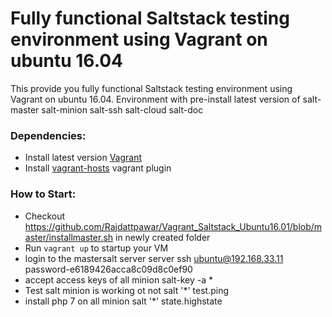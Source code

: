 

# Fully functional Saltstack testing environment using Vagrant on ubuntu 16.04

This provide you fully functional Saltstack testing environment using Vagrant on ubuntu 16.04. Environment with pre-install latest version of salt-master salt-minion salt-ssh salt-cloud salt-doc

### Dependencies:
  - Install latest version [Vagrant](https://www.vagrantup.com/)
  - Install [vagrant-hosts](https://github.com/oscar-stack/vagrant-hosts) vagrant plugin

### How to Start:
  - Checkout https://github.com/Rajdattpawar/Vagrant_Saltstack_Ubuntu16.01/blob/master/installmaster.sh in newly created folder
  - Run `vagrant up` to startup your VM
  - login to the mastersalt server server
      ssh ubuntu@192.168.33.11 
      password-e6189426acca8c09d8c0ef90
  - accept access keys of all minion
      salt-key -a * 
  - Test salt minion is working ot not
      salt '*' test.ping
  -  install php 7 on all minion
      salt '*' state.highstate
